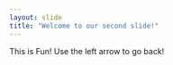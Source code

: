 ```yaml
---
layout: slide
title: "Welcome to our second slide!"
---
```

This is Fun!
Use the left arrow to go back!
